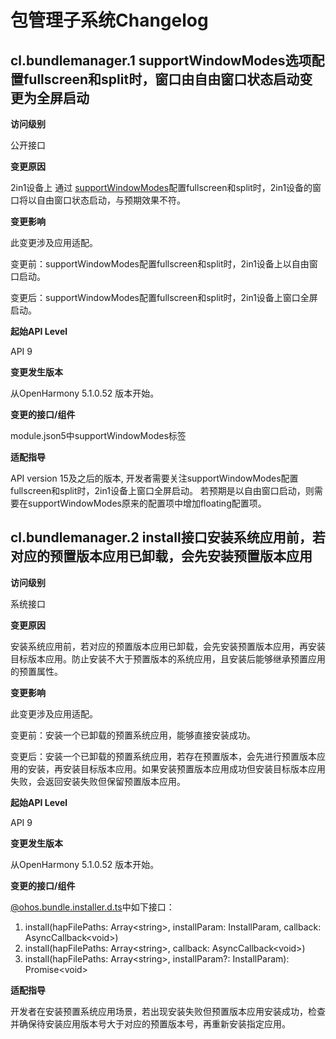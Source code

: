 # 包管理子系统Changelog

## cl.bundlemanager.1 supportWindowModes选项配置fullscreen和split时，窗口由自由窗口状态启动变更为全屏启动

**访问级别**

公开接口

**变更原因**

2in1设备上 通过 [supportWindowModes](../../../application-dev/quick-start/module-configuration-file.md#abilities标签)配置fullscreen和split时，2in1设备的窗口将以自由窗口状态启动，与预期效果不符。

**变更影响**

此变更涉及应用适配。

变更前：supportWindowModes配置fullscreen和split时，2in1设备上以自由窗口启动。

变更后：supportWindowModes配置fullscreen和split时，2in1设备上窗口全屏启动。

**起始API Level**

API 9

**变更发生版本**

从OpenHarmony 5.1.0.52 版本开始。

**变更的接口/组件**

module.json5中supportWindowModes标签

**适配指导**

API version 15及之后的版本, 开发者需要关注supportWindowModes配置fullscreen和split时，2in1设备上窗口全屏启动。
若预期是以自由窗口启动，则需要在supportWindowModes原来的配置项中增加floating配置项。

## cl.bundlemanager.2 install接口安装系统应用前，若对应的预置版本应用已卸载，会先安装预置版本应用

**访问级别**

系统接口

**变更原因**

安装系统应用前，若对应的预置版本应用已卸载，会先安装预置版本应用，再安装目标版本应用。防止安装不大于预置版本的系统应用，且安装后能够继承预置应用的预置属性。

**变更影响**

此变更涉及应用适配。

变更前：安装一个已卸载的预置系统应用，能够直接安装成功。

变更后：安装一个已卸载的预置系统应用，若存在预置版本，会先进行预置版本应用的安装，再安装目标版本应用。如果安装预置版本应用成功但安装目标版本应用失败，会返回安装失败但保留预置版本应用。

**起始API Level**

API 9

**变更发生版本**

从OpenHarmony 5.1.0.52 版本开始。

**变更的接口/组件**

[@ohos.bundle.installer.d.ts](https://gitee.com/openharmony/interface_sdk-js/blob/master/api/@ohos.bundle.installer.d.ts)中如下接口：

1. install(hapFilePaths: Array\<string\>, installParam: InstallParam, callback: AsyncCallback\<void\>)
2. install(hapFilePaths: Array\<string\>, callback: AsyncCallback\<void\>)
3. install(hapFilePaths: Array\<string\>, installParam?: InstallParam): Promise\<void\>

**适配指导**

开发者在安装预置系统应用场景，若出现安装失败但预置版本应用安装成功，检查并确保待安装应用版本号大于对应的预置版本号，再重新安装指定应用。